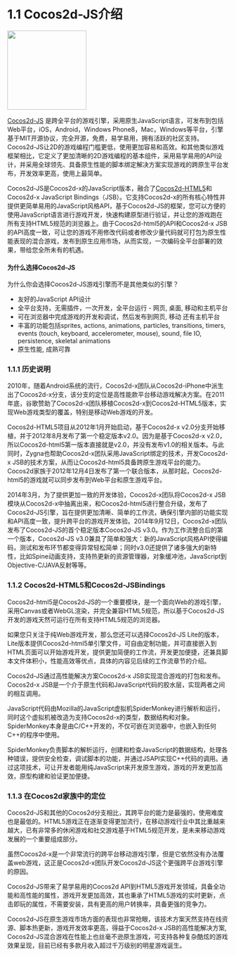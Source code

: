 # 1.1 Cocos2d-JS介绍

<img src="http://files.cocos2d-x.org/images/orgsite/logo.png" height=180> 

[Cocos2d-JS](https://github.com/cocos2d/cocos2d-js) 是跨全平台的游戏引擎，采用原生JavaScript语言，可发布到包括Web平台，iOS，Android，Windows Phone8，Mac，Windows等平台，引擎基于MIT开源协议，完全开源，免费，易学易用，拥有活跃的社区支持。Cocos2d-JS让2D的游戏编程门槛更低，使用更加容易和高效。和其他类似游戏框架相比，它定义了更加清晰的2D游戏编程的基本组件，采用易学易用的API设计，并采用全球领先、具备原生性能的脚本绑定解决方案实现游戏的跨原生平台发布，开发效率更高，使用上最简单。

Cocos2d-JS是Cocos2d-x的JavaScript版本，融合了[Cocos2d-HTML5](https://github.com/cocos2d/cocos2d-html5)和Cocos2d-x JavaScript Bindings（JSB）。它支持Cocos2d-x的所有核心特性并提供更简单易用的JavaScript风格API，基于Cocos2d-JS的框架，您可以方便的使用JavaScript语言进行游戏开发，快速构建原型进行验证，并让您的游戏跑在所有支持HTML5规范的浏览器上。由于Cocos2d-html5的API和Cocos2d-x JSB的API高度一致，可让您的游戏不用修改代码或者修改少量代码就可打包为原生性能表现的混合游戏，发布到原生应用市场，从而实现，一次编码全平台部署的效果，带给您全所未有的机遇。


#### 为什么选择Cocos2d-JS
为什么你会选择Cocos2d-JS游戏引擎而不是其他类似的引擎？

* 友好的JavaScript API设计 
* 全平台支持，无需插件，一次开发，全平台运行 - 网页, 桌面, 移动和主机平台
* 可在浏览器中完成游戏的开发和调试，然后发布到网页, 移动 还有主机平台
* 丰富的功能包括sprites, actions, animations, particles, transitions, timers, events (touch, keyboard, accelerometer, mouse), sound, file IO, persistence, skeletal animations
* 原生性能, 成熟可靠

 
### 1.1.1 历史说明

2010年，随着Android系统的流行，Cocos2d-x团队从Cocos2d-iPhone中派生出了Cocos2d-x分支，该分支的定位是高性能款平台移动游戏解决方案。在2011年底，谷歌赞助了Cocos2d-x团队移植Cocos2d-x到Cocos2d-HTML5版本，实现Web游戏类型的覆盖，特别是移动Web游戏的开发。

Cocos2d-HTML5项目从2012年1月开始启动，基于Cocos2d-x v2.0分支开始移植，并于2012年8月发布了第一个稳定版本v2.0。因为是基于Cocos2d-x v2.0，所以Cocos2d-html5第一版本直接就是v2.0，并没有发布v1.0的相关版本。与此同时，Zygna也帮助Cocos2d-x团队采用JavaScript绑定的技术，开发Cocos2d-x JSB的技术方案，从而让Cocos2d-html5具备跨原生游戏平台的能力。Cocos2d家族于2012年12月4日发布了第一个联合版本，从那时起，Cocos2d-html5的游戏就可以同步发布到Web平台和原生游戏平台。

2014年3月，为了提供更加一致的开发体验，Cocos2d-x团队将Cocos2d-x JSB模块从Cocos2d-x中抽离出来，和Cocos2d-html5进行整合升级，发布了Cocos2d-JS引擎，旨在提供更加清晰、简单的工作流，确保引擎内部的功能实现和API高度一致，提升跨平台的游戏开发体验。2014年9月12日，Cocos2d-x团队发布了Cocos2d-JS的首个稳定版本Cocos2d-JS v3.0。作为工作流整合后的第一个版本，Cocos2d-JS v3.0兼具了简单和强大：新的JavaScript风格API使得编码，测试和发布环节都变得异常轻松简单；同时v3.0还提供了诸多强大的新特性，比如Spine动画支持，支持热更新的资源管理器，对象缓冲池，JavaScript到Objective-C/JAVA反射等等。

### 1.1.2 Cocos2d-HTML5和Cocos2d-JSBindings
Cocos2d-html5是Cocos2d-JS的一个重要模块，是一个面向Web的游戏引擎，采用Canvas或者WebGL渲染，并完全兼容HTML5规范，所以基于Cocos2d-JS开发的游戏天然可运行在所有支持HTML5规范的浏览器。

如果您只关注于纯Web游戏开发，那么您还可以选择Cocos2d-JS Lite的版本，Lite版本提供Cocos2d-html5单引擎文件，可自由定制功能，并可直接嵌入到HTML页面可以开始游戏开发，提供更加简便的工作流，开发更加便捷，还兼具脚本文件体积小，性能高效等优点，具体的内容见后续的工作流章节的介绍。

Cocos2d-JS通过高性能解决方案Cocos2d-x JSB实现混合游戏的打包和发布。 Cocos2d-x JSB是一个介于原生代码和JavaScript代码的胶水层，实现两者之间的相互调用。 

JavaScript代码由Mozilla的JavaScript虚拟机SpiderMonkey进行解析和运行，同时这个虚拟机被改造为支持Cocos2d-x的类型，数据结构和对象。SpiderMonkey本身是由C/C++开发的，不仅可嵌在浏览器中，也嵌入到任何C++的程序中使用。

SpiderMonkey负责脚本的解析运行，创建和检查JavaScript的数据结构，处理各种错误，提供安全检查，调试脚本的功能，并通过JSAPI实现C++代码的调用。通过这项技术，可让开发者能用纯JavaScript来开发原生游戏，游戏的开发更加高效，原型构建和验证更加便捷。 


### 1.1.3 在Cocos2d家族中的定位

Cocos2d-JS和其他的Cocos2d分支相比，其跨平台的能力是最强的，使用难度也是最低的。HTML5游戏正在逐渐变得更加流行，在移动游戏行业中其比重越来越大，已有非常多的休闲游戏和社交游戏基于HTML5规范开发，是未来移动游戏发展的一个重要组成部分。

虽然Cocos2d-x是一个非常流行的跨平台移动游戏引擎，但是它依然没有办法覆盖web游戏，这正是Cocos2d-x团队开发Cocos2d-JS这个更强跨平台游戏引擎的原因。

Cocos2d-JS带来了易学易用的Cocos2d API到HTML5游戏开发领域，具备全功能和高性能的属性，游戏开发更加高效，其也秉承了HTML5游戏的实时更新，点击即玩的属性，不需要安装，具有更高的用户转换率，具备更强的竞争力。

Cocos2d-JS在原生游戏市场方面的表现也非常抢眼，该技术方案天然支持在线资源、脚本热更新，游戏开发效率更高，得益于Cocos2d-x JSB的高性能解决方案, Cocos2d-JS混合游戏在性能上也丝毫不逊原生游戏，可支持各种复杂酷炫的游戏效果呈现，目前已经有多款月收入超过千万级别的明星游戏诞生。
 						
